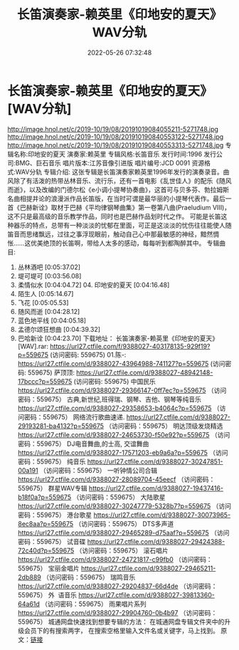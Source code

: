 ﻿---
title: 长笛演奏家-赖英里《印地安的夏天》WAV分轨
date: 2022-05-26 07:32:48
categories: 古典音乐、新世纪、纯音雅乐
tags: 纯音雅乐
---
# 长笛演奏家-赖英里《印地安的夏天》[WAV分轨]

http://image.hnol.net/c/2019-10/19/08/20191019084055211-5271748.jpg
http://image.hnol.net/c/2019-10/19/08/201910190840553122-5271748.jpg
http://image.hnol.net/c/2019-10/19/08/201910190840553313-5271748.jpg
专辑名称:印地安的夏天
演奏家:赖英里
专辑风格:长笛音乐
发行时间:1996
发行公司:BMG、巨石音乐
唱片版本:江苏音像引进版
唱片编号:JCD 0091
资源格式:WAV分轨
专辑介绍:
这张专辑是长笛演奏家赖英里1996年发行的演奏录音。曲风除了有活泼的热带丛林音乐、流行乐，还有一首电影《乱世佳人》的配乐《随风而逝》，以及改编的门德尔松《e小调小提琴协奏曲》，这首可与贝多芬、勃拉姆斯名曲相提并论的浪漫派作品长笛版，在当时可谓是最华丽的小提琴代表作。最后一首《巴赫新诠》取材于巴赫《平均律钢琴曲集》第一卷第八曲(Praeludium
VIII)，这不只是最高级的音乐教学作品，同时也是巴赫作品划时代之作。
可能是长笛这种器乐的特点，总带有一种淡淡的忧郁在里面，可正是这淡淡的忧伤往往能使人随笛音而思绪飘远，过往之事浮现眼前，触动自己心中那最敏感的神经，黯然惆怅……这优美绝顶的长笛啊，带给人太多的感动，每每听到都陶醉其中。
专辑曲目:
01. 丛林酒吧 [0:05:37.02]
02. 堤可堤可 [0:03:56.08]
03. 柔情似水 [0:04:04.72]
04. 印地安的夏天 [0:04:16.48]
05. 陌生人 [0:05:14.67]
06. 飞花 [0:05:05.53]
07. 随风而逝 [0:04:28.12]
08. 蓝色地平线 [0:04:05.18]
09. 孟德尔颂狂想曲 [0:04:39.32]
10. 巴哈新诠 [0:04:23.70]
下载地址：
长笛演奏家-赖英里《印地安的夏天》[WAV].rar: https://url27.ctfile.com/f/9388027-403178135-929f19?p=559675
(访问密码: 559675)
01.陈-: https://url27.ctfile.com/d/9388027-43964988-741127?p=559675
(访问密码: 559675)
萨顶顶: https://url27.ctfile.com/d/9388027-48942148-17bccc?p=559675
(访问密码: 559675)
中国民乐
https://url27.ctfile.com/d/9388027-29366147-0ff7ec?p=559675
（访问密码：559675）
古典,新世纪,班得瑞、钢琴、吉他、钢琴等纯音乐
https://url27.ctfile.com/d/9388027-29358653-b4064c?p=559675
（访问密码：559675）
网络流行歌曲速递.
https://url27.ctfile.com/d/9388027-29193281-ba4132?p=559675
（访问密码：559675）
明达顶级发烧精选
https://url27.ctfile.com/d/9388027-24653730-f50e92?p=559675
（访问密码：559675）
DJ电音舞曲,的士高, 交谊舞曲
https://url27.ctfile.com/d/9388027-17571203-eb9a6a?p=559675
（访问密码：559675）
纯音乐
https://url27.ctfile.com/d/9388027-30247851-00a191
（访问密码：559675）
一听钟情公司合辑
https://url27.ctfile.com/d/9388027-28089704-45eecf
（访问密码：559675）
群星WAV专辑
https://url27.ctfile.com/d/9388027-19437416-b18f0a?p=559675
（访问密码：559675）
大陆歌星
https://url27.ctfile.com/d/9388027-30247779-5328b7?p=559675
（访问密码：559675）
港台歌星
https://url27.ctfile.com/d/9388027-30073965-8ec8aa?p=559675
（访问密码：559675）
DTS多声道
https://url27.ctfile.com/d/9388027-29465289-d75aaf?p=559675
（访问密码：559675）
试音碟
https://url27.ctfile.com/d/9388027-29424388-72c40d?p=559675
（访问密码：559675）
滚石唱片
https://url27.ctfile.com/d/9388027-24721817-c99fb0
（访问密码：559675）
宝丽金唱片
https://url27.ctfile.com/d/9388027-29465211-2db889
（访问密码：559675）
瑞鸣音乐
https://url27.ctfile.com/d/9388027-29204837-66d4de
（访问密码：559675）
外  语音乐
https://url27.ctfile.com/d/9388027-39813360-64a61d
（访问密码：559675）
雨果唱片系列
https://url27.ctfile.com/d/9388027-29904760-0b4b97
（访问密码：559675）
城通网盘快速找到想要专辑的方法：
在城通网盘专辑文件夹中的升级会员下的有搜索两字，
在搜索空格里输入文件名或关键字，马上找到。
原文：[链接](https://blog.sina.com.cn/s/blog_1647c7e7601030xfx.html)